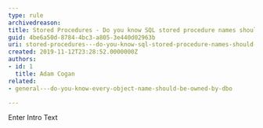 ```yaml
---
type: rule
archivedreason: 
title: Stored Procedures - Do you know SQL stored procedure names should be prefixed with the owner?
guid: 4be6a50d-8784-4bc3-a805-3e440d02963b
uri: stored-procedures---do-you-know-sql-stored-procedure-names-should-be-prefixed-with-the-owner
created: 2019-11-12T23:28:52.0000000Z
authors:
- id: 1
  title: Adam Cogan
related:
- general---do-you-know-every-object-name-should-be-owned-by-dbo

---
```



Enter Intro Text
<br><excerpt class='endintro'></excerpt><br>



